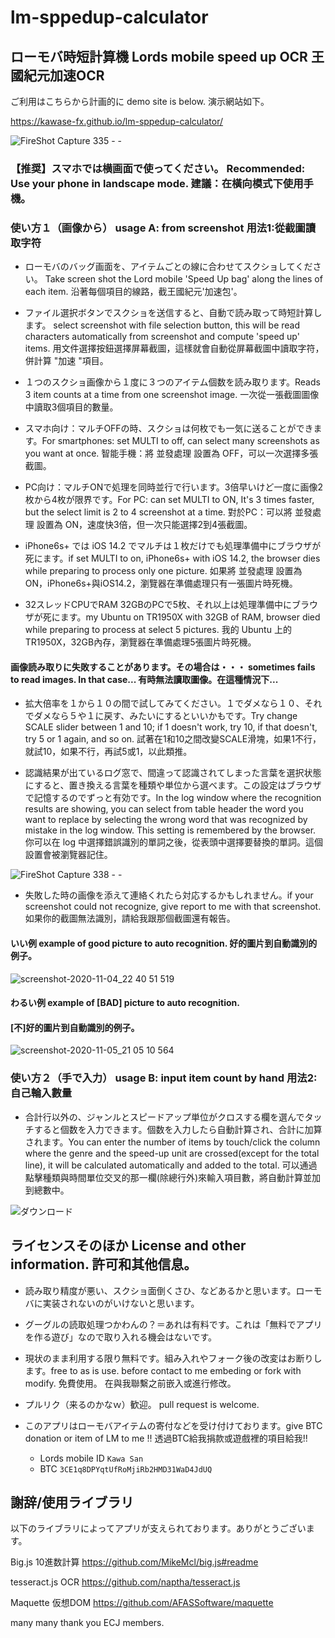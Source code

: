 # lm-sppedup-calculator

## ローモバ時短計算機 Lords mobile speed up OCR 王國紀元加速OCR

ご利用はこちらから計画的に demo site is below. 演示網站如下。

https://kawase-fx.github.io/lm-sppedup-calculator/

![FireShot Capture 335 -  - ](https://user-images.githubusercontent.com/29803517/98297889-7928ce80-1ff8-11eb-877f-50a0ef1450b6.png)

### 【推奨】スマホでは横画面で使ってください。 Recommended: Use your phone in landscape mode. 建議：在橫向模式下使用手機。

### 使い方１（画像から） usage A: from screenshot 用法1:從截圖讀取字符

* ローモバのバッグ画面を、アイテムごとの線に合わせてスクショしてください。 Take screen shot the Lord mobile 'Speed Up bag' along the lines of each item. 沿著每個項目的線路，截王國紀元'加速包'。

* ファイル選択ボタンでスクショを送信すると、自動で読み取って時短計算します。 select screenshot with file selection button, this will be read characters automatically from screenshot and compute 'speed up' items. 用文件選擇按鈕選擇屏幕截圖，這樣就會自動從屏幕截圖中讀取字符，併計算 "加速 "項目。

* １つのスクショ画像から１度に３つのアイテム個数を読み取ります。Reads 3 item counts at a time from one screenshot image. 一次從一張截圖圖像中讀取3個項目的數量。
* スマホ向け：マルチOFFの時、スクショは何枚でも一気に送ることができます。For smartphones: set MULTI to off, can select many screenshots as you want at once.  智能手機：將 並發處理 設置為 OFF，可以一次選擇多張截圖。
* PC向け：マルチONで処理を同時並行で行います。3倍早いけど一度に画像2枚から4枚が限界です。For PC: can set MULTI to ON, It's 3 times faster, but the select limit is 2 to 4 screenshot at a time. 對於PC：可以將 並發處理 設置為 ON，速度快3倍，但一次只能選擇2到4張截圖。
* iPhone6s+ では iOS 14.2 でマルチは１枚だけでも処理準備中にブラウザが死にます。if set MULTI to on, iPhone6s+ with iOS 14.2, the browser dies while preparing to process only one picture. 如果將 並發處理 設置為 ON，iPhone6s+與iOS14.2，瀏覽器在準備處理只有一張圖片時死機。
* 32スレッドCPUでRAM 32GBのPCで5枚、それ以上は処理準備中にブラウザが死にます。my Ubuntu on TR1950X with 32GB of RAM, browser died while preparing to process at select 5 pictures. 我的 Ubuntu 上的 TR1950X，32GB內存，瀏覽器在準備處理5張圖片時死機。

#### 画像読み取りに失敗することがあります。その場合は・・・ sometimes fails to read images. In that case... 有時無法讀取圖像。在這種情況下...

* 拡大倍率を１から１０の間で試してみてください。１でダメなら１０、それでダメなら５や１に戻す、みたいにするといいかもです。Try change SCALE slider between 1 and 10; if 1 doesn't work, try 10, if that doesn't, try 5 or 1 again, and so on. 試著在1和10之間改變SCALE滑塊，如果1不行，就試10，如果不行，再試5或1，以此類推。

* 認識結果が出ているログ窓で、間違って認識されてしまった言葉を選択状態にすると、置き換える言葉を種類や単位から選べます。この設定はブラウザで記憶するのでずっと有効です。In the log window where the recognition results are showing, you can select from table header the word you want to replace by selecting the wrong word that was recognized by mistake in the log window. This setting is remembered by the browser. 你可以在 log 中選擇錯誤識別的單詞之後，從表頭中選擇要替換的單詞。這個設置會被瀏覽器記住。

![FireShot Capture 338 -  - ](https://user-images.githubusercontent.com/29803517/98443252-85727000-214d-11eb-9b0e-e0a5d71b0abf.png)

* 失敗した時の画像を添えて連絡くれたら対応するかもしれません。if your screenshot could not recognize, give report to me with that screenshot. 如果你的截圖無法識別，請給我跟那個截圖還有報告。

#### いい例 example of good picture to auto recognition. 好的圖片到自動識別的例子。

![screenshot-2020-11-04_22 40 51 519](https://user-images.githubusercontent.com/29803517/98238903-71423d80-1faa-11eb-9fc9-a38c0c0ce806.png)

#### わるい例 example of [BAD] picture to auto recognition.
#### [不]好的圖片到自動識別的例子。

![screenshot-2020-11-05_21 05 10 564](https://user-images.githubusercontent.com/29803517/98239002-9df65500-1faa-11eb-9fcb-111e10776a4a.png)

### 使い方２（手で入力） usage B: input item count by hand 用法2:自己輪入數量

* 合計行以外の、ジャンルとスピードアップ単位がクロスする欄を選んでタッチすると個数を入力できます。個数を入力したら自動計算され、合計に加算されます。You can enter the number of items by touch/click the column where the genre and the speed-up unit are crossed(except for the total line), it will be calculated automatically and added to the total. 可以通過點擊種類與時間單位交叉的那一欄(除總行外)來輸入項目數，將自動計算並加到總數中。

![ダウンロード](https://user-images.githubusercontent.com/29803517/98239221-f594c080-1faa-11eb-8c99-d32046a38cde.png)

## ライセンスそのほか License and other information. 許可和其他信息。

* 読み取り精度が悪い、スクショ面倒くさひ、などあるかと思います。ローモバに実装されないのがいけないと思います。
* グーグルの読取処理つかわんの？＝あれは有料です。これは「無料でアプリを作る遊び」なので取り入れる機会はないです。

* 現状のまま利用する限り無料です。組み入れやフォーク後の改変はお断りします。free to as is use. before contact to me embeding or fork with modify. 免費使用。 在與我聯繫之前嵌入或進行修改。

* プルリク（来るのかなｗ）歓迎。 pull request is welcome.

* このアプリはローモバアイテムの寄付などを受け付けております。give BTC donation or item of LM to me !! 透過BTC給我捐款或遊戲裡的項目給我!!

  * Lords mobile ID `Kawa San`
  * BTC `3CE1q8DPYqtUfRoMjiRb2HMD31WaD4JdUQ`

## 謝辞/使用ライブラリ

以下のライブラリによってアプリが支えられております。ありがとうございます。

Big.js 10進数計算
https://github.com/MikeMcl/big.js#readme

tesseract.js OCR
https://github.com/naptha/tesseract.js

Maquette 仮想DOM
https://github.com/AFASSoftware/maquette

many many thank you ECJ members.
